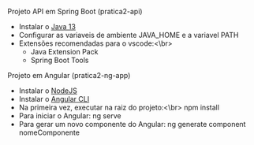 Projeto API em Spring Boot (pratica2-api)
* Instalar o <a href="https://drive.google.com/open?id=1fCClMGV5BeGIiMDXSw8fFKOVkp0JIZuU">Java 13</a> 
* Configurar as variaveis de ambiente JAVA_HOME e a variavel PATH
* Extensões recomendadas para o vscode:<\br>
    * Java Extension Pack
    * Spring Boot Tools

Projeto em Angular (pratica2-ng-app)
* Instalar o <a href="https://drive.google.com/open?id=1LjHwkID8Ow9so7r6HBXWdih_3gfk6P3J">NodeJS</a>
* Instalar o <a href="https://cli.angular.io/">Angular CLI</a>
* Na primeira vez, executar na raiz do projeto:<\br>
    npm install
* Para iniciar o Angular: ng serve
* Para gerar um novo componente do Angular: ng generate component nomeComponente
